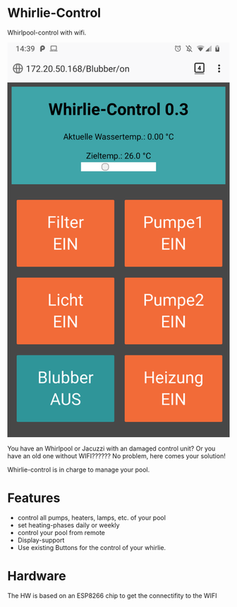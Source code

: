 # Whirlie-Control
Whirlpool-control with wifi.

![Mobile Browser-view](https://github.com/koneca/whirlie/raw/master/doc/img/UI.png)

You have an Whirlpool or Jacuzzi with an damaged control unit?
Or you have an old one without WIFI??????
No problem, here comes your solution!

Whirlie-control is in charge to manage your pool.

# Features
- control all pumps, heaters, lamps, etc. of your pool
- set heating-phases daily or weekly
- control your pool from remote
- Display-support
- Use existing Buttons for the control of your whirlie.

# Hardware
The HW is based on an ESP8266 chip to get the connectifity to the WIFI
